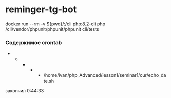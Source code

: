 # reminger-tg-bot
docker run --rm -v ${pwd}/:/cli php:8.2-cli php /cli/vendor/phpunit/phpunit/phpunit cli/tests


### Содержимое crontab

* * * * * /home/ivan/php_Advanced/lesson1/seminar1/cur/echo_date.sh


закончил 0:44:33